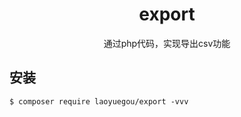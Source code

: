 <h1 align="center"> export </h1>

<p align="center">通过php代码，实现导出csv功能</p>


## 安装

```shell
$ composer require laoyuegou/export -vvv
```
